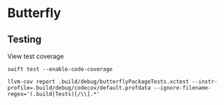 # Butterfly

## Testing

View test coverage

```console
swift test --enable-code-coverage

llvm-cov report .build/debug/butterflyPackageTests.xctest --instr-profile=.build/debug/codecov/default.profdata --ignore-filename-regex='(.build|Tests)[/\\].*' 
```
